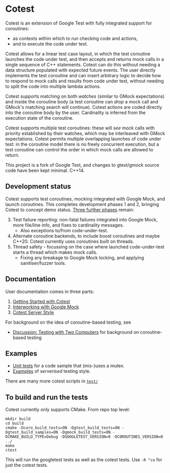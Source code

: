 # Cotest

Cotest is an extension of Google Test with fully integrated support for coroutines:
 - as contexts within which to run checking code and actions, 
 - and to execute the code under test.

Cotest allows for a linear test case layout, in which the test coroutine launches the code under test, and then accepts and returns mock calls in a single sequence 
of C++ statements. Cotest can do this without needing a data structure populated with expected future events. The user directly implements the test coroutine 
and can insert arbitrary logic to decide how to respond to mock calls and results from code under test, without needing to split the code into multiple lambda actions.

Cotest supports matching on both _watches_ (similar to GMock expectations) and inside the coroutine body 
(a test coroutine can _drop_ a mock call and GMock's matching search will continue). Cotest actions are coded directly into the coroutine body by the user. 
Cardinality is inferred from the execution state of the coroutine.
  
Cotest supports multiple test coroutines: these will _see_ mock calls with priority established by their watches, which may be interleaved with GMock expectations.
Cotest permits multiple overlapping launches of code under test: in the coroutine model there is no freely concurrent execution, 
but a test coroutine can control the order in which mock calls are allowed to return.
 
This project is a fork of Google Test, and changes to gtest/gmock source code have been kept minimal. C++14.

## Development status

Cotest supports test coroutines, mocking integrated with Google Mock, and launch coroutines. This completes development phases 1 and 2, bringing Cotest to concept demo status. [Three further phases](https://github.com/jgraley/cotest/milestones) remain:

 3. Test failure reporting: non-fatal failures integrated into Google Mock, more file/line info, and fixes to cardinality messages.
    - Also exceptions to/from code-under-test.
 4. Alternate coroutine backends, to include boost coroutines and maybe C++20. Cotest currently uses coroutines built on threads.
 5. Thread safety - focussing on the case where launched code-under-test starts a thread which makes mock calls.
    - Fixing any breakage to Google Mock locking, and applying sanitiser/fuzzer tools.


## Documentation
User documentation comes in three parts:
 1. [Getting Started with Cotest](coroutines/docs/getting-started.md)
 2. [Interworking with Google Mock](coroutines/docs/working-with-gmock.md)
 3. [Cotest Server Style](coroutines/docs/server-style.md)

For background on the idea of coroutine-based testing, see
 - [Discussion: Testing with Two Computers](coroutines/docs/testing-with-two-computers.md) for background on coroutine-based testing

## Examples

 - [Unit tests](coroutines/test/cotest-mutex.cc) for a code sample that (mis-)uses a mutex.
 - [Examples](coroutines/test/cotest-serverised.cc) of _serverised_ testing style.

There are many more cotest scripts in [`test/`](coroutines/test/)

## To build and run the tests

Cotest currently only supports CMake. From repo top level:
```
mkdir build
cd build
cmake -Dcoro_build_tests=ON -Dgtest_build_tests=ON -Dgtest_build_samples=ON -Dgmock_build_tests=ON -DCMAKE_BUILD_TYPE=Debug -DGOOGLETEST_VERSION=0 -DCOROUTINES_VERSION=0 ../
make
ctest
```
This will run the googletest tests as well as the cotest tests. Use `-R ^co` for just the cotest tests.

